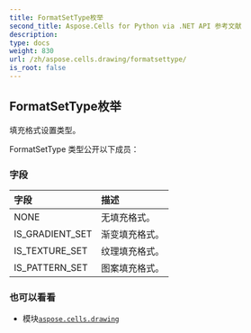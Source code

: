 ```yaml
---
title: FormatSetType枚举
second_title: Aspose.Cells for Python via .NET API 参考文献
description:
type: docs
weight: 830
url: /zh/aspose.cells.drawing/formatsettype/
is_root: false
---
```

## FormatSetType枚举
填充格式设置类型。



FormatSetType 类型公开以下成员：

### 字段
|字段|描述|
| :- | :- |
| NONE |无填充格式。|
| IS_GRADIENT_SET |渐变填充格式。|
| IS_TEXTURE_SET |纹理填充格式。|
| IS_PATTERN_SET |图案填充格式。|



### 也可以看看
* 模块[`aspose.cells.drawing`](..)
